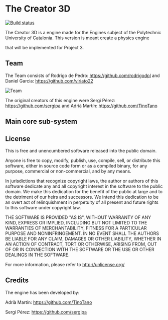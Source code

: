 # The Creator 3D	

[![Build status](https://ci.appveyor.com/api/projects/status/2446x5ohw7wv0yy1?svg=true)](https://ci.appveyor.com/project/sergipa/the-creator-3d)

The Creator 3D is a engine made for the Engines subject of the Polytechnic University of Catalonia. This version is meant create a physics engine

that will be implemented for Project 3.

## Team

The Team consists of Rodrigo de Pedro: https://github.com/rodrigodpl and Daniel Garcia: https://github.com/viriato22

![Team](https://lh3.googleusercontent.com/GPbknJSuKsKD6CADqwi0ot7HHPjJTYEDeaXtC60MMp64_ZDFds1pmzKgmAUNxLV2-q7gf5qk1Yd3FfYFN_uhFq315Wg8tK141aqRh923aAAMrVvBpR6IrL0Fxb8ZJkTshDsoW4ahprdxlNhJnIzw64fo4cq5sVVeppC-iBzzodsYBXpAlFNFBMTO3JWfx0P_XjUOnm98e12-wMRVy6TGXUNuK7IYsbWGtubBTPATC--Ul9chxEobAi85L6UeID_qs2AZMWQh2nUH5cdwdWiTNkIIWtU1CfpI6oFYkQhLjVOzWPE4h9a_1f-nYXgHIxK0XEyKxy32ApO2zqb2WPXrWU796Vk-VtwUd0VfCzGsBu3CDfeoPMc9CyDKwhAFwjPJOUHZldlWHxt5TRbzlpMINqSlhUi9Vqb45TBpkb6ui1W4Mlhr_vVQETW601pNCM-Dxlxwn8D3pF98UW2869ux36j7AmnQDy8--BWKqtGkmaVkm-N5HXvBgd81hoC40JSQWgytN5hsEw4DsSaYW9kbPBWN92R0Q_WKRWS3gCA0v_hvr7KWJh92CqY0lOPZT1ClOF13OgA0Su69EcGE550rwxoYsNa67CDIuJ5b59h8lA=w780-h655-no)

The original creators of this engine were Sergi Pérez: https://github.com/sergipa and Adrià Martín: https://github.com/TinoTano

## Main core sub-system



## License

This is free and unencumbered software released into the public domain.

Anyone is free to copy, modify, publish, use, compile, sell, or
distribute this software, either in source code form or as a compiled
binary, for any purpose, commercial or non-commercial, and by any
means.

In jurisdictions that recognize copyright laws, the author or authors
of this software dedicate any and all copyright interest in the
software to the public domain. We make this dedication for the benefit
of the public at large and to the detriment of our heirs and
successors. We intend this dedication to be an overt act of
relinquishment in perpetuity of all present and future rights to this
software under copyright law.

THE SOFTWARE IS PROVIDED "AS IS", WITHOUT WARRANTY OF ANY KIND,
EXPRESS OR IMPLIED, INCLUDING BUT NOT LIMITED TO THE WARRANTIES OF
MERCHANTABILITY, FITNESS FOR A PARTICULAR PURPOSE AND NONINFRINGEMENT.
IN NO EVENT SHALL THE AUTHORS BE LIABLE FOR ANY CLAIM, DAMAGES OR
OTHER LIABILITY, WHETHER IN AN ACTION OF CONTRACT, TORT OR OTHERWISE,
ARISING FROM, OUT OF OR IN CONNECTION WITH THE SOFTWARE OR THE USE OR
OTHER DEALINGS IN THE SOFTWARE.

For more information, please refer to <http://unlicense.org/>

## Credits

The engine has been developed by:

Adrià Martín: https://github.com/TinoTano

Sergi Pérez: https://github.com/sergipa
